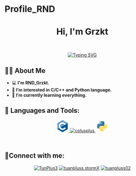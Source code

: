 # Profile_RND
<h1 align="center">Hi, I'm Grzkt</h1>
<br/>
<p align="center">
     <a href="https://www.facebook.com/thenews.of.bayern"><img src="https://readme-typing-svg.herokuapp.com?font=Fira+Code&pause=1000&color=8E1AF7&width=1000&lines=Legends+Live+Forever+But+Rebel+Never+Die" alt="Typing SVG" /></a>
 </p>


## 🙋‍♂️ About Me

- 💻 **I'm RND_Grzkt.**
- 👀 **I’m interested in C/C++ and Python language.**
- 🌱 **I’m currently learning everything.**

## 🚀 Languages and Tools:

<p align="center">
     <a href="https://www.cprogramming.com/" target="_blank"> <img src="https://raw.githubusercontent.com/devicons/devicon/master/icons/c/c-original.svg" alt="c" width="40" height="40"/> </a> 
     <a href="https://www.w3schools.com/cpp/" target="_blank"> <img src="https://user-images.githubusercontent.com/82562559/189319194-55e984e0-f0e5-4d2c-9676-48fc5b2ca815.png" alt="cplusplus" width="40" height="40"/> </a> 
<!--      <a href="https://kotlinlang.org" target="_blank" rel="noreferrer"> <img src="https://www.vectorlogo.zone/logos/kotlinlang/kotlinlang-icon.svg" alt="kotlin" width="40" height="40"/> </a>  -->
       <a href="https://www.python.org" target="_blank"> <img src="https://raw.githubusercontent.com/devicons/devicon/master/icons/python/python-original.svg" alt="python" width="40" height="40"/> </a>
<!--      <a href="https://dart.dev" target="_blank"> <img src="https://user-images.githubusercontent.com/82562559/188296010-65e9f026-ae0d-444e-ad7c-bda260960d82.png" alt="Dart" width="40" height="40"/> </a>
     <a href="https://flutter.dev" target="_blank"> <img src="https://user-images.githubusercontent.com/82562559/188295899-a6caaa1f-5f3b-4f50-90fa-12099bf9ec54.png" alt="flutter" width="40" height="40"/> </a>
          <a href="https://developer.android.com" target="_blank" rel="noreferrer"> <img src="https://raw.githubusercontent.com/devicons/devicon/master/icons/android/android-original-wordmark.svg" alt="android" width="40" height="40"/> </a> -->
 </p>
<br/>



## 🤝Connect with me:

<p align="center">   
  <a href="https://twitter.com/z_bayern_gzkt" target="blank"><img align="center" src="https://raw.githubusercontent.com/rahuldkjain/github-profile-readme-generator/master/src/images/icons/Social/twitter.svg" alt="TunPlus3" height="30" width="40" /></a>    
  <a href="https://www.facebook.com/pg.8.rzk/" target="blank"><img align="center" src="https://raw.githubusercontent.com/rahuldkjain/github-profile-readme-generator/master/src/images/icons/Social/facebook.svg" alt="tuanpluss.stormX" height="30" width="40" /></a>    
  <a href="https://www.instagram.com/p.8.rzk/" target="blank"><img align="center" src="https://raw.githubusercontent.com/rahuldkjain/github-profile-readme-generator/master/src/images/icons/Social/instagram.svg" alt="tuanpluss02" height="30" width="40" /></a>
</p>
<!-- ## 🎵Music

[![spotify-github-profile](https://spotify-github-profile.vercel.app/api/view?uid=zvpx9cjp3h574v2gc7av8sbun&cover_image=true&theme=default&bar_color=53b14f&bar_color_cover=false)](https://github.com/kittinan/spotify-github-profile)
 -->
<!---
Tuanpluss02/Tuanpluss02 is a ✨ special ✨ repository because its `README.md` (this file) appears on your GitHub profile.
You can click the Preview link to take a look at your changes.
--->
